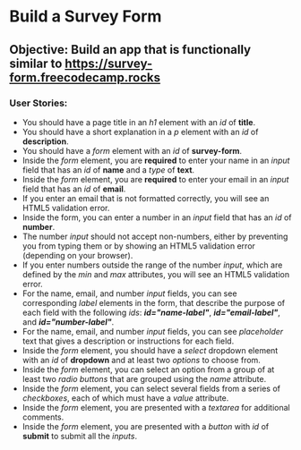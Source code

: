 # Build a Survey Form

## Objective: Build an app that is functionally similar to https://survey-form.freecodecamp.rocks

### User Stories:

- You should have a page title in an _h1_ element with an _id_ of **title**.
- You should have a short explanation in a _p_ element with an _id_ of **description**.
- You should have a _form_ element with an _id_ of **survey-form**.
- Inside the _form_ element, you are **required** to enter your name in an _input_ field that has an _id_ of **name** and a _type_ of **text**.
- Inside the _form_ element, you are **required** to enter your email in an _input_ field that has an _id_ of **email**.
- If you enter an email that is not formatted correctly, you will see an HTML5 validation error.
- Inside the form, you can enter a number in an _input_ field that has an _id_ of **number**.
- The number _input_ should not accept non-numbers, either by preventing you from typing them or by showing an HTML5 validation error (depending on your browser).
- If you enter numbers outside the range of the number _input_, which are defined by the _min_ and _max_ attributes, you will see an HTML5 validation error.
- For the name, email, and number _input_ fields, you can see corresponding _label_ elements in the form, that describe the purpose of each field with the following _ids_: _**id="name-label"**_, _**id="email-label"**_, and _**id="number-label"**_.
- For the name, email, and number _input_ fields, you can see _placeholder_ text that gives a description or instructions for each field.
- Inside the _form_ element, you should have a _select_ dropdown element with an _id_ of **dropdown** and at least two _options_ to choose from.
- Inside the _form_ element, you can select an option from a group of at least two _radio buttons_ that are grouped using the _name_ attribute.
- Inside the _form_ element, you can select several fields from a series of _checkboxes_, each of which must have a _value_ attribute.
- Inside the _form_ element, you are presented with a _textarea_ for additional comments.
- Inside the _form_ element, you are presented with a _button_ with _id_ of **submit** to submit all the _inputs_.